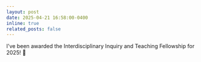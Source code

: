 ```yaml
---
layout: post
date: 2025-04-21 16:58:00-0400
inline: true
related_posts: false
---
```


I've been awarded the Interdisciplinary Inquiry and Teaching Fellowship for 2025! 🎉

